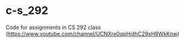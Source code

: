 # c-s_292
Code for assignments in CS 292 class (https://www.youtube.com/channel/UCNXre0qpHjdhC29xH8WkKnw)

